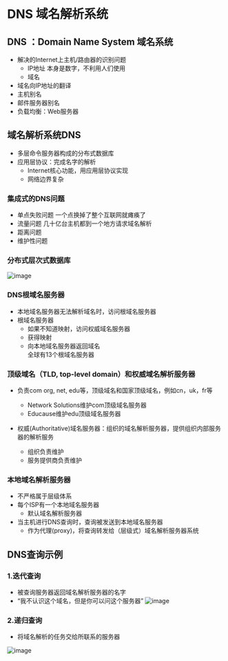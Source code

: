 # DNS 域名解析系统 

## DNS ：Domain Name System  域名系统  

* 解决的Internet上主机/路由器的识别问题  
  * IP地址 本身是数字，不利用人们使用
  * 域名  
* 域名向IP地址的翻译
* 主机别名  
* 邮件服务器别名  
* 负载均衡：Web服务器  


## 域名解析系统DNS  

* 多层命令服务器构成的分布式数据库  
* 应用层协议：完成名字的解析
    * Internet核心功能，用应用层协议实现  
    * 网络边界复杂  
 
 ### 集成式的DNS问题  
 
 * 单点失败问题  一个点换掉了整个互联网就瘫痪了  
 * 流量问题   几十亿台主机都到一个地方请求域名解析  
 * 距离问题  
 * 维护性问题  


### 分布式层次式数据库  

![image](https://user-images.githubusercontent.com/58176267/156288734-f996f716-240d-4439-b1e4-284ad3646a5f.png)

### DNS根域名服务器  

* 本地域名服务器无法解析域名时，访问根域名服务器  
* 根域名服务器  
    * 如果不知道映射，访问权威域名服务器  
    * 获得映射  
    * 向本地域名服务器返回域名  
全球有13个根域名服务器    

### 顶级域名（TLD, top-level domain）和权威域名解析服务器

* 负责com org, net, edu等，顶级域名和国家顶级域名，例如cn，uk，fr等  
    * Network Solutions维护com顶级域名服务器  
    * Educause维护edu顶级域名服务器  

* 权威(Authoritative)域名服务器：组织的域名解析服务器，提供组织内部服务器的解析服务
    * 组织负责维护  
    * 服务提供商负责维护  

### 本地域名解析服务器  

* 不严格属于层级体系  
* 每个ISP有一个本地域名服务器  
    * 默认域名解析服务器  
* 当主机进行DNS查询时，查询被发送到本地域名服务器
    * 作为代理(proxy)，将查询转发给（层级式）域名解析服务器系统  

## DNS查询示例  

### 1.迭代查询  

* 被查询服务器返回域名解析服务器的名字
* “我不认识这个域名，但是你可以问这个服务器”
![image](https://user-images.githubusercontent.com/58176267/156358442-76a24b41-0994-4203-ae19-27e3bc486e2d.png)

### 2.递归查询  

* 将域名解析的任务交给所联系的服务器  

![image](https://user-images.githubusercontent.com/58176267/156358781-b83f33a8-4abd-4c3c-afd1-1f94f2806230.png)
